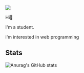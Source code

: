 

![](https://c.tenor.com/dKjJTNB04_UAAAAM/walking-gangster-walking.gif)

Hi👋

I'm a student. 

i'm interested in web programming



## Stats


![Anurag's GitHub stats](https://github-readme-stats.vercel.app/api?username=sjhmlj&theme=dark&show_icons=true&border_radius=15px&title_color=purple)

